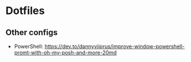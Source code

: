# Dotfiles

## Other configs

* PowerShell: https://dev.to/dannyviiprus/improve-window-powershell-promt-with-oh-my-posh-and-more-20md
